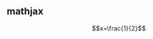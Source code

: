 <script type="text/javascript" src="http://cdn.mathjax.org/mathjax/latest/MathJax.js?config=default"></script>

## mathjax
$$x=\frac{1}{2}$$